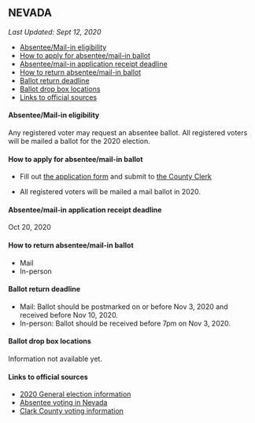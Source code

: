 ## NEVADA

*Last Updated: Sept 12, 2020*

* [Absentee/Mail-in eligibility](#absenteemail-in-eligibility)
* [How to apply for absentee/mail-in ballot](#how-to-apply-for-absenteemail-in-ballot)
* [Absentee/mail-in application receipt deadline](#absenteemail-in-application-receipt-deadline)
* [How to return absentee/mail-in ballot](#how-to-return-absenteemail-in-ballot)
* [Ballot return deadline](#ballot-return-deadline)
* [Ballot drop box locations](#ballot-drop-box-locations)
* [Links to official sources](#links-to-official-sources)


#### Absentee/Mail-in eligibility
Any registered voter may request an absentee ballot. All registered voters will be mailed a ballot for the 2020 election.

#### How to apply for absentee/mail-in ballot
* Fill out [the application form](https://www.nvsos.gov/sos/home/showdocument?id=8262) and submit to [the County Clerk](https://www.nvsos.gov/sos/elections/voters/county-clerk-contact-information)

* All registered voters will be mailed a mail ballot in 2020. 


#### Absentee/mail-in application receipt deadline
Oct 20, 2020


#### How to return absentee/mail-in ballot
* Mail
* In-person

#### Ballot return deadline
* Mail: Ballot should be postmarked on or before Nov 3, 2020 and received before Nov 10, 2020.
* In-person: Ballot should be received before 7pm on Nov 3, 2020.

#### Ballot drop box locations
Information not available yet.


#### Links to official sources
* [2020 General election information](https://www.nvsos.gov/sos/elections/election-information/2020-election/2020-general-election)
* [Absentee voting in Nevada](https://www.nvsos.gov/sos/elections/voters/absentee-voting)
* [Clark County voting information](https://www.clarkcountynv.gov/government/departments/elections/index.php)

